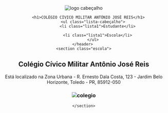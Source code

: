 <!DOCTYPE html>
<html lang="en">
<head>
    <meta charset="UTF-8">
    <meta http-equiv="X-UA-Compatible" content="IE=edge">
    <meta name="viewport" content="width=device-width, initial-scale=1.0">
    <title>CEAJOR</title>
    <link rel="stylesheet" href="style.css">
</head>
<body>
    <header>
        <img class="cabeçalho-imagem" src="escola.avif" alt="logo cabeçalho">
        
        <h1>COLÉGIO CÍVICO MILITAR ANTÔNIO JOSÉ REIS</h1>
            <ul class="lista-cabeçalho">
                <li class="lista1">Estudante</li>

                <li class="lista1">Escola</li>
            </ul>
        </header>     
    <section class="escola">
 <h2>Colégio Cívico Militar Antônio José Reis</h2>
<p>Está localizado na Zona Urbana - R. Ernesto Dala Costa, 123 - Jardim Belo Horizonte, Toledo - PR, 85912-050  </p>

<h3> <img class="imagem-colegio" src="sla.jpeg" alt="colegio"></h3>

    </section>
</body>
</html>
